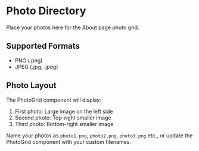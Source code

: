 # Photo Directory

Place your photos here for the About page photo grid.

## Supported Formats
- PNG (.png)
- JPEG (.jpg, .jpeg)

## Photo Layout
The PhotoGrid component will display:
1. First photo: Large image on the left side
2. Second photo: Top-right smaller image
3. Third photo: Bottom-right smaller image

Name your photos as `photo1.png`, `photo2.png`, `photo3.png` etc., or update the PhotoGrid component with your custom filenames. 